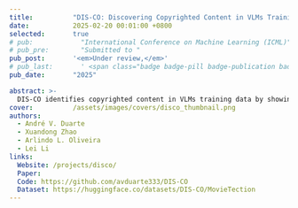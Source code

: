 ```yaml
---
title:          "DIS-CO: Discovering Copyrighted Content in VLMs Training Data"
date:           2025-02-20 00:01:00 +0800
selected:       true
# pub:            "International Conference on Machine Learning (ICML)"
# pub_pre:        "Submitted to "
pub_post:       '<em>Under review,</em>'
# pub_last:       ' <span class="badge badge-pill badge-publication badge-success">Spotlight</span>'
pub_date:       "2025"

abstract: >-
  DIS-CO identifies copyrighted content in VLMs training data by showing that models can link movie frames to their titles in a free-form text generation setting, even when the frames are highly challenging, suggesting prior exposure during training.
cover:          /assets/images/covers/disco_thumbnail.png
authors:
  - André V. Duarte
  - Xuandong Zhao
  - Arlindo L. Oliveira
  - Lei Li
links:
  Website: /projects/disco/
  Paper: 
  Code: https://github.com/avduarte333/DIS-CO
  Dataset: https://huggingface.co/datasets/DIS-CO/MovieTection
---
```

